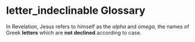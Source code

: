 # letter_indeclinable Glossary
In Revelation, Jesus refers to himself as the *alpha* and *omega*, the names of Greek **letters** which are **not declined** according to case.
